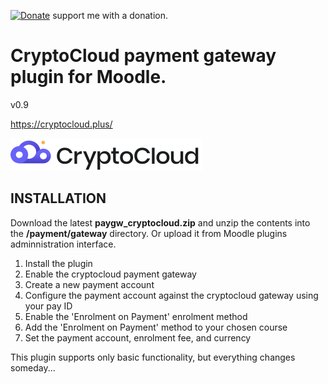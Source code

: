 [![Donate](https://img.shields.io/badge/Donate-PayPal-green.svg)](https://paypal.me/snickser) support me with a donation.

# CryptoCloud payment gateway plugin for Moodle.

v0.9

https://cryptocloud.plus/

![img](https://github.com/Snickser/moodle-paygw_cryptocloud/blob/main/pix/img.svg)

INSTALLATION
------------
Download the latest **paygw_cryptocloud.zip** and unzip the contents into the **/payment/gateway** directory. Or upload it from Moodle plugins adminnistration interface.

1. Install the plugin
2. Enable the cryptocloud payment gateway
3. Create a new payment account
4. Configure the payment account against the cryptocloud gateway using your pay ID
5. Enable the 'Enrolment on Payment' enrolment method
6. Add the 'Enrolment on Payment' method to your chosen course
7. Set the payment account, enrolment fee, and currency

This plugin supports only basic functionality, but everything changes someday...
